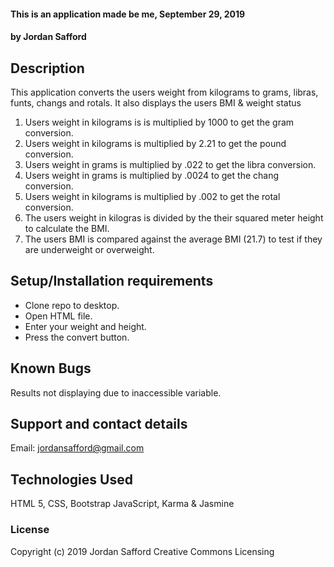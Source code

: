 #### This is an application made be me, September 29, 2019
#### by Jordan Safford

## Description

This application converts the users weight from kilograms to grams, libras, funts, changs and rotals. It also displays the users BMI & weight status

1. Users weight in kilograms is is multiplied by 1000 to get the gram conversion.
2. Users weight in kilograms is multiplied by 2.21 to get the pound conversion.
3. Users weight in grams is multiplied by .022 to get the libra conversion.
4. Users weight in grams is multiplied by .0024 to get the chang conversion.
5.  Users weight in kilograms is multiplied by .002 to get the rotal conversion.
6. The users weight in kilogras is divided by the their squared meter height to calculate the BMI.
7. The users BMI is compared against the average BMI (21.7) to test if they are underweight or overweight.

## Setup/Installation requirements

* Clone repo to desktop.
* Open HTML file.
* Enter your weight and height.
* Press the convert button.

## Known Bugs

Results not displaying due to inaccessible variable.

## Support and contact details

Email: jordansafford@gmail.com

## Technologies Used

HTML 5, CSS, Bootstrap  JavaScript, Karma & Jasmine

### License


Copyright (c) 2019 Jordan Safford Creative Commons Licensing
